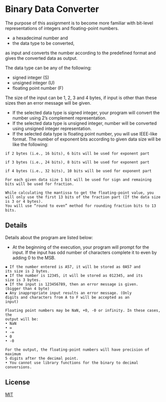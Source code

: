 # Binary Data Converter

The purpose of this assignment is to become more familiar with bit-level
representations of integers and floating-point numbers. 
* a hexadecimal number and
* the data type to be converted, 

as input and converts the number according to the predefined format and gives
the converted data as output.

The data type can be any of the following:
* signed integer (S)
* unsigned integer (U)
* floating point number (F)

The size of the input can be 1, 2, 3 and 4 bytes, if input is other than these
sizes then an error message will be given.

* If the selected data type is signed integer, your program will convert the
number using 2’s complement representation.
* If the selected data type is unsigned integer, number will be converted using
unsigned integer representation.
* If the selected data type is floating point number, you will use IEEE-like
format. The number of exponent bits according to given data size will be like
the following:
``` if 1 byte (i.e., 8 bits), 4 bits will be used for exponent part
if 2 bytes (i.e., 16 bits), 6 bits will be used for exponent part

if 3 bytes (i.e., 24 bits), 8 bits will be used for exponent part

if 4 bytes (i.e., 32 bits), 10 bits will be used for exponent part

For each given data size 1 bit will be used for sign and remaining bits will be used for fraction.

While calculating the mantissa to get the floating-point value, you will only use the first 13 bits of the fraction part (If the data size is 3 or 4 bytes).
You will use “round to even” method for rounding fraction bits to 13 bits.
```

## Details

Details about the program are listed below:
* At the beginning of the execution, your program will prompt for the input.
If the input has odd number of characters complete it to even by adding
0 to the MSB.
```
▪ If the number entered is A57, it will be stored as 0A57 and
its size is 2 bytes.
▪ If the number is 12345, it will be stored as 012345, and its
size is 3 bytes.
▪ If the input is 123456789, then an error message is given.
(bigger than 4 byte)
▪ Any inappropriate input results an error message. (Only
digits and characters from A to F will be accepted as an
input)

Floating point numbers may be NaN, +0, -0 or infinity. In these cases, the
output will be:
• NaN
• ∞
• -∞
• 0
• -0

For the output, the floating-point numbers will have precision of maximum
5 digits after the decimal point.
• You cannot use library functions for the binary to decimal conversions.
```

## License
[MIT](https://choosealicense.com/licenses/mit/)
